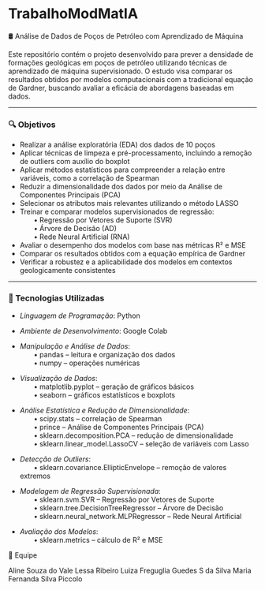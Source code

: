 # TrabalhoModMatIA

🛢️ Análise de Dados de Poços de Petróleo com Aprendizado de Máquina

Este repositório contém o projeto desenvolvido para prever a densidade de formações geológicas em poços de petróleo utilizando técnicas de aprendizado de máquina supervisionado. O estudo visa comparar os resultados obtidos por modelos computacionais com a tradicional equação de Gardner, buscando avaliar a eficácia de abordagens baseadas em dados.

---

### 🔍 Objetivos

* Realizar a análise exploratória (EDA) dos dados de 10 poços  
* Aplicar técnicas de limpeza e pré-processamento, incluindo a remoção de outliers com auxílio do boxplot  
* Aplicar métodos estatísticos para compreender a relação entre variáveis, como a correlação de Spearman  
* Reduzir a dimensionalidade dos dados por meio da Análise de Componentes Principais (PCA)  
* Selecionar os atributos mais relevantes utilizando o método LASSO  
* Treinar e comparar modelos supervisionados de regressão:  
  • Regressão por Vetores de Suporte (SVR)  
  • Árvore de Decisão (AD)  
  • Rede Neural Artificial (RNA)  
* Avaliar o desempenho dos modelos com base nas métricas R² e MSE  
* Comparar os resultados obtidos com a equação empírica de Gardner  
* Verificar a robustez e a aplicabilidade dos modelos em contextos geologicamente consistentes

---

### 🧰 Tecnologias Utilizadas

* *Linguagem de Programação*: Python  
* *Ambiente de Desenvolvimento*: Google Colab  

* *Manipulação e Análise de Dados*:  
  • pandas – leitura e organização dos dados  
  • numpy – operações numéricas  

* *Visualização de Dados*:  
  • matplotlib.pyplot – geração de gráficos básicos  
  • seaborn – gráficos estatísticos e boxplots  

* *Análise Estatística e Redução de Dimensionalidade*:  
  • scipy.stats – correlação de Spearman  
  • prince – Análise de Componentes Principais (PCA)  
  • sklearn.decomposition.PCA – redução de dimensionalidade  
  • sklearn.linear_model.LassoCV – seleção de variáveis com Lasso  

* *Detecção de Outliers*:  
  • sklearn.covariance.EllipticEnvelope – remoção de valores extremos  

* *Modelagem de Regressão Supervisionada*:  
  • sklearn.svm.SVR – Regressão por Vetores de Suporte  
  • sklearn.tree.DecisionTreeRegressor – Árvore de Decisão  
  • sklearn.neural_network.MLPRegressor – Rede Neural Artificial  

* *Avaliação dos Modelos*:  
  • sklearn.metrics – cálculo de R² e MSE

👥 Equipe

Aline Souza do Vale Lessa Ribeiro
Luiza Freguglia Guedes S da Silva
Maria Fernanda Silva Piccolo
